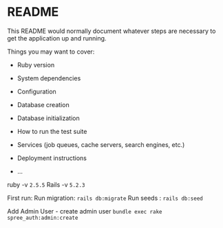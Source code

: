 # README

This README would normally document whatever steps are necessary to get the
application up and running.

Things you may want to cover:

* Ruby version

* System dependencies

* Configuration

* Database creation

* Database initialization

* How to run the test suite

* Services (job queues, cache servers, search engines, etc.)

* Deployment instructions

* ...


ruby -v `2.5.5`
Rails -v `5.2.3`


First run:
Run migration: `rails db:migrate`
Run seeds : `rails db:seed`

Add Admin User - create admin user `bundle exec rake spree_auth:admin:create`